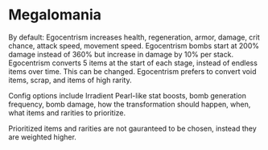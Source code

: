 # Megalomania


By default:
Egocentrism increases health, regeneration, armor, damage, crit chance, attack speed, movement speed.
Egocentrism bombs start at 200% damage instead of 360% but increase in damage by 10% per stack.
Egocentrism converts 5 items at the start of each stage, instead of endless items over time. This can be changed.
Egocentrism prefers to convert void items, scrap, and items of high rarity.

Config options include Irradient Pearl-like stat boosts, bomb generation frequency, bomb damage, how the transformation should happen, when, what items and rarities to prioritize.

Prioritized items and rarities are not gauranteed to be chosen, instead they are weighted higher.